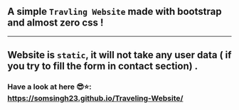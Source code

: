 ## A simple `Travling Website` made with bootstrap and almost zero css !

---
## Website is **`static`**, it will not take any user data ( if you try to fill the form in contact section) .
### Have a look at here 😎⭐: https://somsingh23.github.io/Traveling-Website/
